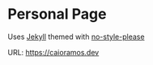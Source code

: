# Personal Page

Uses [Jekyll](https://jekyllrb.com/) themed with [no-style-please](https://github.com/riggraz/no-style-please)

URL: https://caioramos.dev
